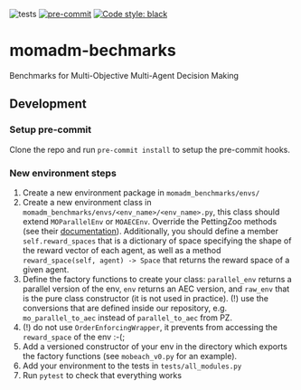 ![tests](https://github.com/rradules/momadm-bechmarks/workflows/Python%20tests/badge.svg)
[![pre-commit](https://img.shields.io/badge/pre--commit-enabled-brightgreen?logo=pre-commit&logoColor=white)](https://pre-commit.com/)
[![Code style: black](https://img.shields.io/badge/code%20style-black-000000.svg)](https://github.com/psf/black)


# momadm-bechmarks
Benchmarks for Multi-Objective Multi-Agent Decision Making


## Development

### Setup pre-commit
Clone the repo and run `pre-commit install` to setup the pre-commit hooks.

### New environment steps
1. Create a new environment package in `momadm_benchmarks/envs/`
2. Create a new environment class in `momadm_benchmarks/envs/<env_name>/<env_name>.py`, this class should extend `MOParallelEnv` or `MOAECEnv`. Override the PettingZoo methods (see their [documentation](https://pettingzoo.farama.org/api/aec/)). Additionally, you should define a member `self.reward_spaces` that is a dictionary of space specifying the shape of the reward vector of each agent, as well as a method `reward_space(self, agent) -> Space` that returns the reward space of a given agent.
3. Define the factory functions to create your class: `parallel_env` returns a parallel version of the env, `env` returns an AEC version, and `raw_env` that is the pure class constructor (it is not used in practice). (!) use the conversions that are defined inside our repository, e.g. `mo_parallel_to_aec` instead of `parallel_to_aec` from PZ.
4. (!) do not use `OrderEnforcingWrapper`, it prevents from accessing the `reward_space` of the env :-(;
5. Add a versioned constructor of your env in the directory which exports the factory functions (see `mobeach_v0.py` for an example).
6. Add your environment to the tests in `tests/all_modules.py`
7. Run `pytest` to check that everything works
